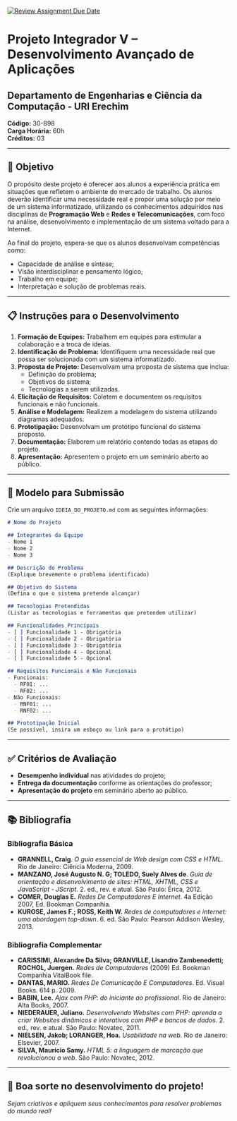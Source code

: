 [![Review Assignment Due Date](https://classroom.github.com/assets/deadline-readme-button-22041afd0340ce965d47ae6ef1cefeee28c7c493a6346c4f15d667ab976d596c.svg)](https://classroom.github.com/a/xOL66OOK)
# Projeto Integrador V – Desenvolvimento Avançado de Aplicações

## Departamento de Engenharias e Ciência da Computação - URI Erechim

**Código:** 30-898  
**Carga Horária:** 60h  
**Créditos:** 03  

---

## 🎯 **Objetivo**

O propósito deste projeto é oferecer aos alunos a experiência prática em situações que refletem o ambiente do mercado de trabalho. Os alunos deverão identificar uma necessidade real e propor uma solução por meio de um sistema informatizado, utilizando os conhecimentos adquiridos nas disciplinas de **Programação Web** e **Redes e Telecomunicações**, com foco na análise, desenvolvimento e implementação de um sistema voltado para a Internet.

Ao final do projeto, espera-se que os alunos desenvolvam competências como:

- Capacidade de análise e síntese;
- Visão interdisciplinar e pensamento lógico;
- Trabalho em equipe;
- Interpretação e solução de problemas reais.

---

## 📋 **Instruções para o Desenvolvimento**

1. **Formação de Equipes:** Trabalhem em equipes para estimular a colaboração e a troca de ideias.
2. **Identificação de Problema:** Identifiquem uma necessidade real que possa ser solucionada com um sistema informatizado.
3. **Proposta de Projeto:** Desenvolvam uma proposta de sistema que inclua:
    - Definição do problema;
    - Objetivos do sistema;
    - Tecnologias a serem utilizadas.
4. **Elicitação de Requisitos:** Coletem e documentem os requisitos funcionais e não funcionais.
5. **Análise e Modelagem:** Realizem a modelagem do sistema utilizando diagramas adequados.
6. **Prototipação:** Desenvolvam um protótipo funcional do sistema proposto.
7. **Documentação:** Elaborem um relatório contendo todas as etapas do projeto.
8. **Apresentação:** Apresentem o projeto em um seminário aberto ao público.

---

## 📄 **Modelo para Submissão**

Crie um arquivo `IDEIA_DO_PROJETO.md` com as seguintes informações:

```markdown
# Nome do Projeto

## Integrantes da Equipe
- Nome 1
- Nome 2
- Nome 3

## Descrição do Problema
(Explique brevemente o problema identificado)

## Objetivo do Sistema
(Defina o que o sistema pretende alcançar)

## Tecnologias Pretendidas
(Listar as tecnologias e ferramentas que pretendem utilizar)

## Funcionalidades Principais
- [ ] Funcionalidade 1 - Obrigatória
- [ ] Funcionalidade 2 - Obrigatória
- [ ] Funcionalidade 3 - Obrigatória
- [ ] Funcionalidade 4 - Opcional
- [ ] Funcionalidade 5 - Opcional

## Requisitos Funcionais e Não Funcionais
- Funcionais:
  - RF01: ...
  - RF02: ...
- Não Funcionais:
  - RNF01: ...
  - RNF02: ...

## Prototipação Inicial
(Se possível, insira um esboço ou link para o protótipo)
```

---

## ✅ **Critérios de Avaliação**

- **Desempenho individual** nas atividades do projeto;
- **Entrega da documentação** conforme as orientações do professor;
- **Apresentação do projeto** em seminário aberto ao público.

---

## 📚 **Bibliografia**

### Bibliografia Básica
- **GRANNELL, Craig**. *O guia essencial de Web design com CSS e HTML*. Rio de Janeiro: Ciência Moderna, 2009.
- **MANZANO, José Augusto N. G; TOLEDO, Suely Alves de**. *Guia de orientação e desenvolvimento de sites: HTML, XHTML, CSS e JavaScript - JScript*. 2. ed., rev. e atual. São Paulo: Érica, 2012.
- **COMER, Douglas E.** *Redes De Computadores E Internet*. 4a Edição 2007, Ed. Bookman Companhia.
- **KUROSE, James F.; ROSS, Keith W.** *Redes de computadores e internet: uma abordagem top-down*. 6. ed. São Paulo: Pearson Addison Wesley, 2013.

### Bibliografia Complementar
- **CARISSIMI, Alexandre Da Silva; GRANVILLE, Lisandro Zambenedetti; ROCHOL, Juergen.** *Redes de Computadores* (2009) Ed. Bookman Companhia VitalBook file.
- **DANTAS, MARIO.** *Redes De Comunicação E Computadores*. Ed. Visual Books. 614 p. 2009.
- **BABIN, Lee.** *Ajax com PHP: do iniciante ao profissional*. Rio de Janeiro: Alta Books, 2007.
- **NIEDERAUER, Juliano.** *Desenvolvendo Websites com PHP: aprenda a criar Websites dinâmicos e interativos com PHP e bancos de dados*. 2. ed., rev. e atual. São Paulo: Novatec, 2011.
- **NIELSEN, Jakob; LORANGER, Hoa.** *Usabilidade na web*. Rio de Janeiro: Elsevier, 2007.
- **SILVA, Maurício Samy.** *HTML 5: a linguagem de marcação que revolucionou a web*. São Paulo: Novatec, 2012.

---

## 🤝 **Boa sorte no desenvolvimento do projeto!**
*Sejam criativos e apliquem seus conhecimentos para resolver problemas do mundo real!*
